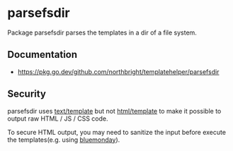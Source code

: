 # parsefsdir
Package parsefsdir parses the templates in a dir of a file system.

## Documentation
* <https://pkg.go.dev/github.com/northbright/templatehelper/parsefsdir>

## Security
parsefsdir uses [text/template](https://pkg.go.dev/text/template) but not [html/template](https://pkg.go.dev/html/template) to make it possible to output raw HTML / JS / CSS code.

To secure HTML output, you may need to sanitize the input before execute the templates(e.g. using [bluemonday](https://github.com/microcosm-cc/bluemonday)).
